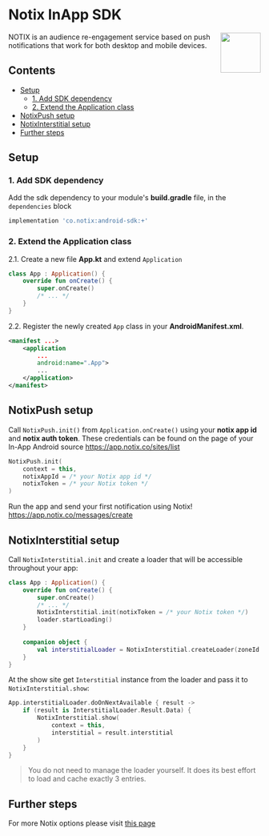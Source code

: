 # Notix InApp SDK

<img align="right" width="80px" src="https://img.cdnotix.com/notix-static/readme-icon.png">  

NOTIX is an audience re-engagement service based on push notifications that work for both desktop and mobile devices.

## Contents

* [Setup](#setup)
  * [1. Add SDK dependency](#1-add-sdk-dependency)
  * [2. Extend the Application class](#2-extend-the-application-class)
* [NotixPush setup](#notixpush-setup)
* [NotixInterstitial setup](#notixinterstitial-setup)
* [Further steps](#further-steps)

## Setup

### 1. Add SDK dependency

Add the sdk dependency to your module's **build.gradle** file, in the `dependencies` block

```groovy  
implementation 'co.notix:android-sdk:+'  
```  

### 2. Extend the Application class

2.1. Create a new file **App.kt** and extend `Application`

```kotlin  
class App : Application() {
    override fun onCreate() {   
        super.onCreate()
        /* ... */ 
    }
}   
```  

2.2. Register the newly created `App` class in your **AndroidManifest.xml**.

```xml  
<manifest ...>
    <application
        ...
        android:name=".App"> 
        ... 
    </application>
</manifest>  
```  

## NotixPush setup

Call `NotixPush.init()` from `Application.onCreate()` using your **notix app id** and **notix auth token**. These credentials can be found on the page of your In-App Android source https://app.notix.co/sites/list

```kotlin  
NotixPush.init(
    context = this,  
    notixAppId = /* your Notix app id */ 
    notixToken = /* your Notix token */
) 
```

Run the app and send your first notification using Notix! https://app.notix.co/messages/create

## NotixInterstitial setup

Call `NotixInterstitial.init` and create a loader that will be accessible throughout your app:
```kotlin
class App : Application() {  
    override fun onCreate() {  
        super.onCreate()
        /* ... */
        NotixInterstitial.init(notixToken = /* your Notix token */)  
        loader.startLoading() 
    }  
  
    companion object {  
        val interstitialLoader = NotixInterstitial.createLoader(zoneId = /* your Zone ID */)    
    }  
}
```

At the show site get `Interstitial` instance from the loader and pass it to `NotixInterstitial.show`:
```kotlin
App.interstitialLoader.doOnNextAvailable { result -> 
    if (result is InterstitialLoader.Result.Data) {
        NotixInterstitial.show(  
            context = this,  
            interstitial = result.interstitial
        )
    }
}
```
> You do not need to manage the loader yourself. It does its best effort to load and cache exactly 3 entries.

## Further steps

For more Notix options please visit [this page](README.md)